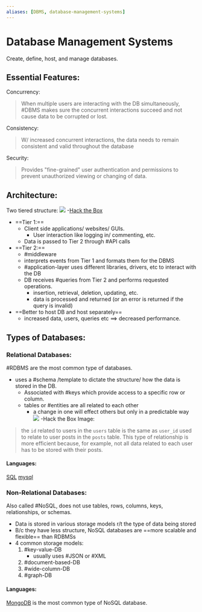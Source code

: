 ```yaml
---
aliases: [DBMS, database-management-systems]
---
```

# Database Management Systems
Create, define, host, and manage databases.

## Essential Features:
Concurrency:
> When multiple users are interacting with the DB simultaneously, #DBMS makes sure the concurrent interactions succeed and not cause data to be corrupted or lost.

Consistency:
> W/ increased concurrent interactions, the data needs to remain consistent and valid throughout the database

Security:
> Provides "fine-grained" user authentication and permissions to prevent unauthorized viewing or changing of data.

## Architecture:
Two tiered structure:
![](/coding/coding-pics/DBMS-1.png)
-[Hack the Box](https://academy.hackthebox.com/module/33/section/178)
- ==Tier 1:==
	- Client side applications/ websites/ GUIs.
		- User interaction like logging in/ commenting, etc.
	- Data is passed to Tier 2 through #API calls
- ==Tier 2:==
	- #middleware
	- interprets events from Tier 1 and formats them for the DBMS
	- #application-layer uses different libraries, drivers, etc to interact with the DB
	- DB receives #queries from Tier 2 and performs requested operations.
		- insertion, retrieval, deletion, updating, etc.
		- data is processed and returned (or an error is returned if the query is invalid)
- ==Better to host DB and host separately==
	- increased data, users, queries etc ==> decreased performance.

## Types of Databases:
### Relational Databases:
#RDBMS are the most common type of databases.
- uses a #schema /template to dictate the structure/ how the data is stored in the DB.
	- Associated with #keys which provide access to a specific row or column.
	- tables or #entities are all related to each other
		- a change in one will effect others but only in a predictable way
![](/coding/coding-pics/DBMS-2.png)
-Hack the Box
Image:
> the `id` related to users in the `users` table is the same as `user_id` used to relate to user posts in the `posts` table. This type of relationship is more efficient because, for example, not all data related to each user has to be stored with their posts.

#### Languages:
[SQL](/coding/languages/SQL.md) 
[mysql](mysql.md)

### Non-Relational Databases:
Also called #NoSQL, does not use tables, rows, columns, keys, relationships, or schemas.
- Data is stored in various storage models r/t the type of data being stored
- B/c they have less structure, NoSQL databases are ==more scalable and flexible== than RDBMSs
- 4 common storage models:
	1. #key-value-DB
		- usually uses #JSON or #XML 
	2. #document-based-DB
	3. #wide-column-DB
	4. #graph-DB

#### Languages:
[MongoDB](coding/databases/MongoDB.md) is the most common type of NoSQL database.
